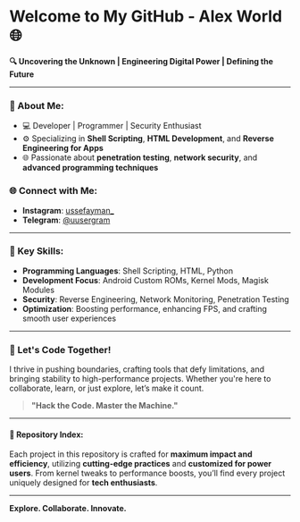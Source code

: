 # Welcome to My GitHub - Alex World 🌐

**🔍 Uncovering the Unknown | Engineering Digital Power | Defining the Future**

---

### 🚀 About Me:
- 💻 Developer | Programmer | Security Enthusiast
- ⚙️ Specializing in **Shell Scripting**, **HTML Development**, and **Reverse Engineering for Apps**
- 🌐 Passionate about **penetration testing**, **network security**, and **advanced programming techniques**

### 🌐 Connect with Me:
- **Instagram**: [ussefayman_](https://www.instagram.com/ussefayman_)
- **Telegram**: [@uusergram](https://t.me/uusergram)

---

### 🔧 Key Skills:
- **Programming Languages**: Shell Scripting, HTML, Python
- **Development Focus**: Android Custom ROMs, Kernel Mods, Magisk Modules
- **Security**: Reverse Engineering, Network Monitoring, Penetration Testing
- **Optimization**: Boosting performance, enhancing FPS, and crafting smooth user experiences

---

### 🧩 Let's Code Together!
I thrive in pushing boundaries, crafting tools that defy limitations, and bringing stability to high-performance projects. Whether you're here to collaborate, learn, or just explore, let’s make it count.

> **"Hack the Code. Master the Machine."** 

---

#### 📂 Repository Index:
Each project in this repository is crafted for **maximum impact and efficiency**, utilizing **cutting-edge practices** and **customized for power users**. From kernel tweaks to performance boosts, you’ll find every project uniquely designed for **tech enthusiasts**.

---

**Explore. Collaborate. Innovate.**

<!--
**thelordalex/thelordalex** is a ✨ _special_ ✨ repository because its `README.md` (this file) appears on your GitHub profile.

Here are some ideas to get you started:

- 🔭 I’m currently working on ...
- 🌱 I’m currently learning ...
- 👯 I’m looking to collaborate on ...
- 🤔 I’m looking for help with ...
- 💬 Ask me about ...
- 📫 How to reach me: ...
- 😄 Pronouns: ...
- ⚡ Fun fact: ...
-->
